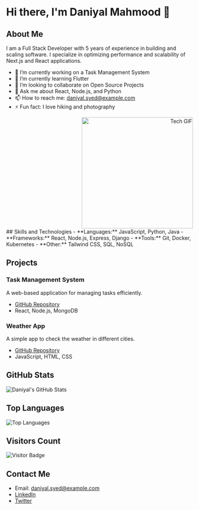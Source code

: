 # Hi there, I'm Daniyal Mahmood 👋



## About Me
I am a Full Stack Developer with 5 years of experience in building and scaling software. I specialize in optimizing performance and scalability of Next.js and React applications.

- 🔭 I’m currently working on a Task Management System
- 🌱 I’m currently learning Flutter
- 👯 I’m looking to collaborate on Open Source Projects
- 💬 Ask me about React, Node.js, and Python
- 📫 How to reach me: daniyal.syed@example.com
- ⚡ Fun fact: I love hiking and photography
<div align="right">
  <img src="https://i.giphy.com/media/v1.Y2lkPTc5MGI3NjExMGcydHR1YXF0ZXBxbjJvajk0YmZmMGkya3RoZWNwbG1icWV6dGoxeCZlcD12MV9pbnRlcm5hbF9naWZfYnlfaWQmY3Q9Zw/HzPtbOKyBoBFsK4hyc/giphy.gif" alt="Tech GIF" width="300"/>
</div>
## Skills and Technologies
- **Languages:** JavaScript, Python, Java
- **Frameworks:** React, Node.js, Express, Django
- **Tools:** Git, Docker, Kubernetes
- **Other:** Tailwind CSS, SQL, NoSQL

## Projects
### Task Management System
A web-based application for managing tasks efficiently.
- [GitHub Repository](https://github.com/Dannysyed/task-manager)
- React, Node.js, MongoDB

### Weather App
A simple app to check the weather in different cities.
- [GitHub Repository](https://github.com/Dannysyed/weather-app)
- JavaScript, HTML, CSS

## GitHub Stats
![Daniyal's GitHub Stats](https://github-readme-stats.vercel.app/api?username=Dannysyed&show_icons=true&theme=radical)

## Top Languages
![Top Languages](https://github-readme-stats.vercel.app/api/top-langs/?username=Dannysyed&layout=compact&theme=radical)

## Visitors Count
![Visitor Badge](https://visitor-badge.glitch.me/badge?page_id=Dannysyed.Dannysyed)

## Contact Me
- Email: daniyal.syed@example.com
- [LinkedIn](https://www.linkedin.com/in/Dannysyed)
- [Twitter](https://twitter.com/Dannysyed)
